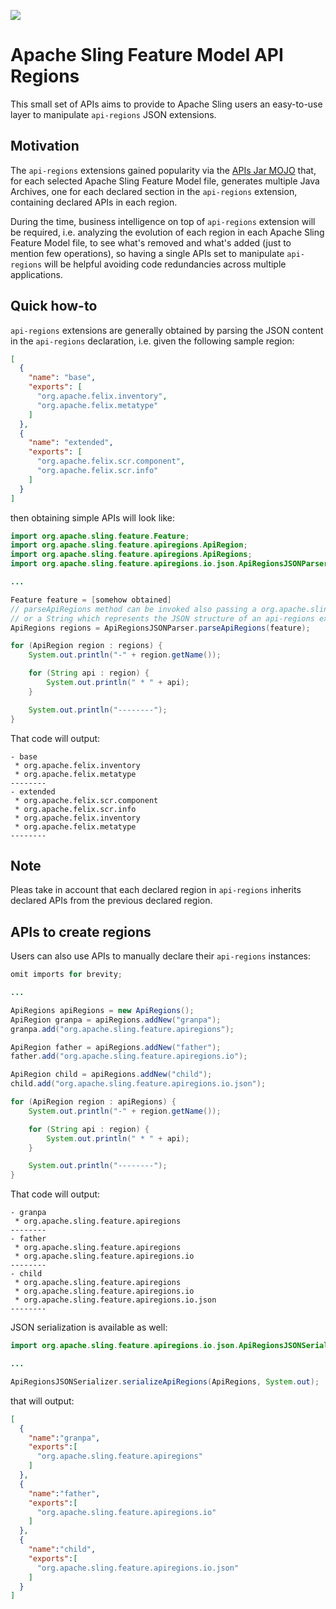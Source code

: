 [<img src="http://sling.apache.org/res/logos/sling.png"/>](http://sling.apache.org)

# Apache Sling Feature Model API Regions

This small set of APIs aims to provide to Apache Sling users an easy-to-use layer to manipulate
`api-regions` JSON extensions.

## Motivation

The `api-regions` extensions gained popularity via the [APIs Jar MOJO](https://github.com/apache/sling-slingfeature-maven-plugin/blob/master/src/main/java/org/apache/sling/feature/maven/mojos/ApisJarMojo.java) that, for each selected Apache Sling Feature Model file, generates multiple Java Archives, one for each declared section in the `api-regions` extension, containing declared APIs in each region.

During the time, business intelligence on top of `api-regions` extension will be required, i.e. analyzing the evolution of each region in each Apache Sling Feature Model file, to see what's removed and what's added (just to mention few operations), so having a single APIs set to manipulate `api-regions` will be helpful avoiding code redundancies across multiple applications.

## Quick how-to

`api-regions` extensions are generally obtained by parsing the JSON content in the `api-regions` declaration, i.e. given the following sample region:

```json
[
  {
    "name": "base",
    "exports": [
      "org.apache.felix.inventory",
      "org.apache.felix.metatype"
    ]
  },
  {
    "name": "extended",
    "exports": [
      "org.apache.felix.scr.component",
      "org.apache.felix.scr.info"
    ]
  }
]
```

then obtaining simple APIs will look like:

```java
import org.apache.sling.feature.Feature;
import org.apache.sling.feature.apiregions.ApiRegion;
import org.apache.sling.feature.apiregions.ApiRegions;
import org.apache.sling.feature.apiregions.io.json.ApiRegionsJSONParser;

...

Feature feature = [somehow obtained]
// parseApiRegions method can be invoked also passing a org.apache.sling.feature.Extension instance
// or a String which represents the JSON structure of an api-regions extension.
ApiRegions regions = ApiRegionsJSONParser.parseApiRegions(feature);

for (ApiRegion region : regions) {
    System.out.println("-" + region.getName());

    for (String api : region) {
        System.out.println(" * " + api);
    }

    System.out.println("--------");
}
```

That code will output:

```
- base
 * org.apache.felix.inventory
 * org.apache.felix.metatype
--------
- extended
 * org.apache.felix.scr.component
 * org.apache.felix.scr.info
 * org.apache.felix.inventory
 * org.apache.felix.metatype
--------
```

## Note

Pleas take in account that each declared region in `api-regions` inherits declared APIs from the previous declared region.


## APIs to create regions

Users can also use APIs to manually declare their `api-regions` instances:

```java
omit imports for brevity;

...

ApiRegions apiRegions = new ApiRegions();
ApiRegion granpa = apiRegions.addNew("granpa");
granpa.add("org.apache.sling.feature.apiregions");

ApiRegion father = apiRegions.addNew("father");
father.add("org.apache.sling.feature.apiregions.io");

ApiRegion child = apiRegions.addNew("child");
child.add("org.apache.sling.feature.apiregions.io.json");

for (ApiRegion region : apiRegions) {
    System.out.println("-" + region.getName());

    for (String api : region) {
        System.out.println(" * " + api);
    }

    System.out.println("--------");
}
```

That code will output:

```
- granpa
 * org.apache.sling.feature.apiregions
--------
- father
 * org.apache.sling.feature.apiregions
 * org.apache.sling.feature.apiregions.io
--------
- child
 * org.apache.sling.feature.apiregions
 * org.apache.sling.feature.apiregions.io
 * org.apache.sling.feature.apiregions.io.json
--------
```

JSON serialization is available as well:

```java
import org.apache.sling.feature.apiregions.io.json.ApiRegionsJSONSerializer

...

ApiRegionsJSONSerializer.serializeApiRegions(ApiRegions, System.out);
```

that will output:

```json
[
  {
    "name":"granpa",
    "exports":[
      "org.apache.sling.feature.apiregions"
    ]
  },
  {
    "name":"father",
    "exports":[
      "org.apache.sling.feature.apiregions.io"
    ]
  },
  {
    "name":"child",
    "exports":[
      "org.apache.sling.feature.apiregions.io.json"
    ]
  }
]

```
